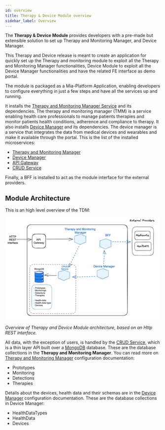 ```yaml
---
id: overview
title: Therapy & Device Module overview
sidebar_label: Overview
---
```


<!--
WARNING: this file was automatically generated by Mia-Platform Doc Aggregator.
DO NOT MODIFY IT BY HAND.
Instead, modify the source file and run the aggregator to regenerate this file.
-->

The **Therapy & Device Module** provides developers with a pre-made but extensible solution to set up Therapy and Monitoring Manager, and Device Manager.

This Therapy and Device release is meant to create an application for quickly set up the Therapy and monitoring module to exploit all the Therapy and Monitoring Manager functionalities, Device Module to exploit all the Device Manager functionalities and have the related FE interface as demo portal.

The module is packaged as a Mia-Platform Application, enabling developers to configure everything in just a few steps and have all the services up and running.

It installs the [Therapy and Monitoring Manager Service][mia-therapy-and-monitoring-manager] and its dependencies. The therapy and monitoring manager (TMM) is a service enabling health care professionals to manage patients therapies and monitor patients health conditions, adherence and compliance to therapy.
It also installs [Device Manager][mia-device-manager] and its dependencies. The device manager is a service that integrates the data from medical devices and wearables and make it available through the portal.
This is the list of the installed microservices:

- [Therapy and Monitoring Manager][mia-therapy-and-monitoring-manager]
- [Device Manager][mia-device-manager]
- [API Gateway][mia-api-gateway]
- [CRUD Service][mia-crud-service]

Finally, a BFF is installed to act as the module interface for the external providers.

## Module Architecture

This is an high level overview of the TDM:

![Therapy and Device Module Architecture](img/high-level-architecture.png)

*Overview of Therapy and Device Module architecture, based on an Http REST interface.*

All data, with the exception of users, is handled by the [CRUD Service][mia-crud-service], which is a thin layer API built over a [MongoDB][mongodb] database.
These are the database collections in the **Therapy and Monitoring Manager**. You can read more on [Therapy and Monitoring Manager][mia-therapy-and-monitoring-manager-crud] configuration documentation:
- Prototypes
- Monitoring
- Detections
- Therapies

Details about the devices, health data and their schemas are in the [Device Manager][mia-device-manager-crud] configuration documentation.
These are the database collections in Device Manager:
- HealthDataTypes
- HealthData
- Devices


[mia-therapy-and-monitoring-manager]: /runtime_suite/therapy-and-monitoring-manager/20_configuration.md
[mia-therapy-and-monitoring-manager-crud]: /runtime_suite/therapy-and-monitoring-manager/20_configuration.md#crud-collections
[mia-device-manager-crud]: /runtime_suite/device-manager/20_configuration.md#crud-collections

[mia-therapy-and-monitoring-manager]: /runtime_suite/therapy-and-monitoring-manager/20_configuration.md
[mia-device-manager]: /runtime_suite/device-manager/20_configuration.md
[mia-crud-service]: /runtime_suite/crud-service/10_overview_and_usage.md
[mia-api-gateway]: /runtime_suite/api-gateway/10_overview.md

[mongodb]: https://www.mongodb.com/
